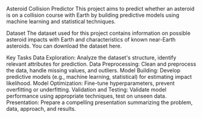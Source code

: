 Asteroid Collision Predictor
This project aims to predict whether an asteroid is on a collision course with Earth by building predictive models using machine learning and statistical techniques.

Dataset
The dataset used for this project contains information on possible asteroid impacts with Earth and characteristics of known near-Earth asteroids. You can download the dataset here.

Key Tasks
Data Exploration: Analyze the dataset's structure, identify relevant attributes for prediction.
Data Preprocessing: Clean and preprocess the data, handle missing values, and outliers.
Model Building: Develop predictive models (e.g., machine learning, statistical) for estimating impact likelihood.
Model Optimization: Fine-tune hyperparameters, prevent overfitting or underfitting.
Validation and Testing: Validate model performance using appropriate techniques, test on unseen data.
Presentation: Prepare a compelling presentation summarizing the problem, data, approach, and results.
